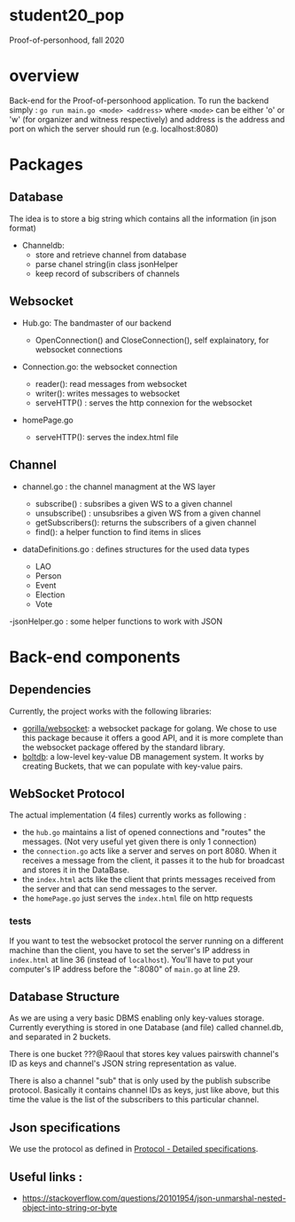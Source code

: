 # student20_pop
Proof-of-personhood, fall 2020

# overview
Back-end for the Proof-of-personhood application. To run the backend simply : `go run main.go <mode> <address>` where
`<mode>` can be either 'o' or 'w' (for organizer and witness respectively) and address is the address and port on which 
the server should run (e.g. localhost:8080)

# Packages

## Database 
The idea is to store a big string which contains all the information (in json format)
- Channeldb:    
   - store and retrieve channel from database
   - parse chanel string(in class jsonHelper
   - keep record of subscribers of channels

## Websocket 
- Hub.go: The bandmaster of our backend
   - OpenConnection() and CloseConnection(), self explainatory, for websocket connections
   
- Connection.go: the websocket connection
    - reader(): read messages from websocket
    - writer(): writes messages to websocket
    - serveHTTP() : serves the http connexion for the websocket
    
- homePage.go
    - serveHTTP(): serves the index.html file
    
## Channel
- channel.go : the channel managment at the WS layer
    - subscribe() : subsribes a given WS to a given channel
    - unsubscribe() : unsubsribes a given WS from a given channel
    - getSubscribers(): returns the subscribers of a given channel
    - find(): a helper function to find items in slices
    
- dataDefinitions.go : defines structures for the used data types
    - LAO
    - Person
    - Event
    - Election
    - Vote
    
-jsonHelper.go : some helper functions to work with JSON



# Back-end components

## Dependencies
Currently, the project works with the following libraries:
* [gorilla/websocket](https://github.com/gorilla/websocket): a websocket package for golang. We chose to use this 
package because it offers a good API, and it is more complete than the websocket package offered by the standard library.
* [boltdb](https://github.com/boltdb/bolt): a low-level key-value DB management system. It works by creating Buckets, 
that we can populate with key-value pairs.

## WebSocket Protocol
The actual implementation (4 files) currently works as following :
* the `hub.go` maintains a list of opened connections and "routes" the messages. (Not very useful yet given there is only 1 connection)
* the `connection.go` acts like a server and serves on port 8080. When it receives a message from the client, it passes 
it to the hub for broadcast and stores it in the DataBase.
* the `index.html` acts like the client that prints messages received from the server and that can send messages to the server.
* the `homePage.go` just serves the `index.html` file on http requests
### tests 
If you want to test the websocket protocol the server running on a different machine than the client, you have to set the
server's IP address in `index.html`  at line 36 (instead of `localhost`). You'll have to put your computer's IP address
before the ":8080" of `main.go` at line 29.

## Database Structure
As we are using a very basic DBMS enabling only key-values storage. Currently everything is stored in one Database
(and file) called channel.db, and separated in 2 buckets.

There is one bucket ???@Raoul that stores key values pairswith channel's ID as keys and 
channel's JSON string representation as value.

There is also a channel "sub" that is only used by the publish subscribe protocol. Basically it contains channel IDs as
keys, just like above, but this time the value is the list of the subscribers to this particular channel.
    
## Json specifications

We use the protocol as defined in [Protocol - Detailed specifications](https://docs.google.com/document/d/1fyNWSPzLhM6W9V0VTFf2waMLiJGcscy7wa4bQlLkySM/edit).

## Useful links :
* https://stackoverflow.com/questions/20101954/json-unmarshal-nested-object-into-string-or-byte